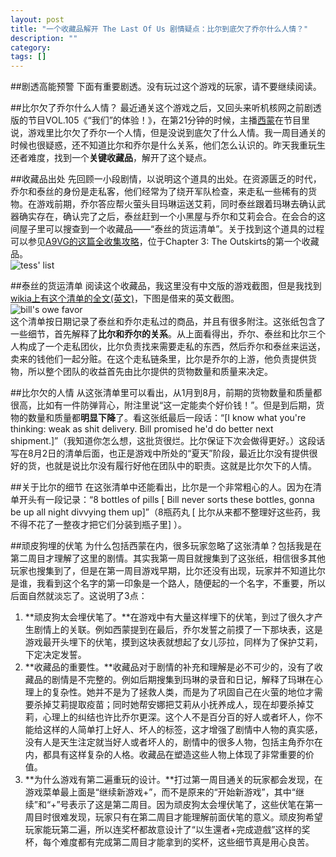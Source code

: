 ```yaml
---
layout: post
title: "一个收藏品解开 The Last Of Us 剧情疑点：比尔到底欠了乔尔什么人情？"
description: ""
category: 
tags: []
---
```


##剧透高能预警
下面有重要剧透。没有玩过这个游戏的玩家，请不要继续阅读。

##比尔欠了乔尔什么人情？
最近通关这个游戏之后，又回头来听机核网之前剧透版的节目VOL.105《“我们”的体验！》，在第21分钟的时候，主播[西蒙](http://weibo.com/henrysum73)在节目里说，游戏里比尔欠了乔尔一个人情，但是没说到底欠了什么人情。我一周目通关的时候也很疑惑，还不知道比尔和乔尔是什么关系，他们怎么认识的。昨天我重玩生还者难度，找到一个**关键收藏品**，解开了这个疑点。

##收藏品出处
先回顾一小段剧情，以说明这个道具的出处。在资源匮乏的时代，乔尔和泰丝的身份是走私客，他们经常为了绕开军队检查，来走私一些稀有的货物。在游戏前期，乔尔答应帮火萤头目玛琳运送艾莉，同时泰丝跟着玛琳去确认武器确实存在，确认完了之后，泰丝赶到一个小黑屋与乔尔和艾莉会合。在会合的这间屋子里可以搜查到一个收藏品——“泰丝的货运清单”。关于找到这个道具的过程可以参见[A9VG的这篇全收集攻略](http://bbs.a9vg.com/thread-3488028-1-1.html)，位于Chapter 3: The Outskirts的第一个收藏品。  
![tess' list](http://ww2.sinaimg.cn/large/70dcc3a2gw1e7ytelnq7bj20hc09rdgl.jpg)

##泰丝的货运清单
阅读这个收藏品，我这里没有中文版的游戏截图，但是我找到[wikia上有这个清单的全文(英文)](http://thelastofus.wikia.com/wiki/Tess'_List)，下图是借来的英文截图。  
![bill's owe favor](http://ww4.sinaimg.cn/large/70dcc3a2jw1e7ytm3rjy9j20iz0le77l.jpg)  
这个清单按日期记录了泰丝和乔尔走私过的商品，并且有很多附注。这张纸包含了一些细节，首先解释了**比尔和乔尔的关系**。从上面看得出，乔尔、泰丝和比尔三个人构成了一个走私团伙，比尔负责找来需要走私的东西，然后乔尔和泰丝来运送，卖来的钱他们一起分赃。在这个走私链条里，比尔是乔尔的上游，他负责提供货物，所以整个团队的收益首先由比尔提供的货物数量和质量来决定。

##比尔欠的人情
从这张清单里可以看出，从1月到8月，前期的货物数量和质量都很高，比如有一件防弹背心，附注里说“这一定能卖个好价钱！”。但是到后期，货物的数量和质量都**明显下降**了。看这张纸最后一段话：“[I know what you're thinking: weak as shit delivery. Bill promised he'd do better next shipment.]”（我知道你怎么想，这批货很烂。比尔保证下次会做得更好。）这段话写在8月2日的清单后面，也正是游戏中所处的“夏天”阶段，最近比尔没有提供很好的货，也就是说比尔没有履行好他在团队中的职责。这就是比尔欠下的人情。

##关于比尔的细节
在这张清单中还能看出，比尔是一个非常粗心的人。因为在清单开头有一段记录：“8 bottles of pills [ Bill never sorts these bottles, gonna be up all night divvying them up]”（8瓶药丸 [ 比尔从来都不整理好这些药，我不得不花了一整夜才把它们分装到瓶子里] ）。

##顽皮狗埋的伏笔
为什么包括西蒙在内，很多玩家忽略了这张清单？包括我是在第二周目才理解了这里的剧情。其实我第一周目就搜集到了这张纸，相信很多其他玩家也搜集到了，但是在第一周目游戏早期，比尔还没有出现，玩家并不知道比尔是谁，我看到这个名字的第一印象是一个路人，随便起的一个名字，不重要，所以后面自然就淡忘了。这说明了3点： 
 
1. **顽皮狗太会埋伏笔了。**在游戏中有大量这样埋下的伏笔，到过了很久才产生剧情上的关联。例如西蒙提到在最后，乔尔发誓之前摸了一下那块表，这是游戏最开头埋下的伏笔，摸到这块表就想起了女儿莎拉，同样为了保护艾莉，下定决定发誓。  
2. **收藏品的重要性。**收藏品对于剧情的补充和理解是必不可少的，没有了收藏品的剧情是不完整的。例如后期搜集到玛琳的录音和日记，解释了玛琳在心理上的复杂性。她并不是为了拯救人类，而是为了巩固自己在火萤的地位才需要杀掉艾莉提取疫苗；同时她帮安娜把艾莉从小抚养成人，现在却要杀掉艾莉，心理上的纠结也许比乔尔更深。这个人不是百分百的好人或者坏人，你不能给这样的人简单打上好人、坏人的标签，这才增强了剧情中人物的真实感，没有人是天生注定就当好人或者坏人的，剧情中的很多人物，包括主角乔尔在内，都具有这样复杂的人格。收藏品在塑造这些人物上体现了非常重要的价值。
3. **为什么游戏有第二遍重玩的设计。**打过第一周目通关的玩家都会发现，在游戏菜单最上面是“继续新游戏+”，而不是原来的“开始新游戏”，其中“继续”和“+”号表示了这是第二周目。因为顽皮狗太会埋伏笔了，这些伏笔在第一周目时很难发现，玩家只有在第二周目才能理解前面伏笔的意义。顽皮狗希望玩家能玩第二遍，所以连奖杯都故意设计了“以生還者+完成遊戲”这样的奖杯，每个难度都有完成第二周目才能拿到的奖杯，这些细节真是用心良苦。

